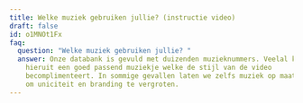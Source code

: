 ```yaml
---
title: Welke muziek gebruiken jullie? (instructie video)
draft: false
id: o1MNOt1Fx
faq:
  question: "Welke muziek gebruiken jullie? "
  answer: Onze databank is gevuld met duizenden muzieknummers. Veelal kiezen we
    hieruit een goed passend muziekje welke de stijl van de video
    becomplimenteert. In sommige gevallen laten we zelfs muziek op maat maken,
    om uniciteit en branding te vergroten.
---
```

